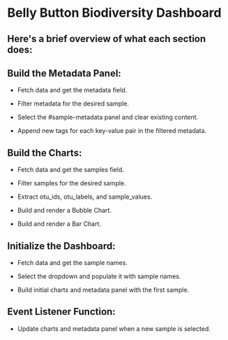 # Belly Button Biodiversity Dashboard

## Here's a brief overview of what each section does:

## Build the Metadata Panel:

+ Fetch data and get the metadata field.

+ Filter metadata for the desired sample.

+ Select the #sample-metadata panel and clear existing content.

+ Append new tags for each key-value pair in the filtered metadata.

## Build the Charts:

+ Fetch data and get the samples field.

+ Filter samples for the desired sample.

+ Extract otu_ids, otu_labels, and sample_values.

+ Build and render a Bubble Chart.

+ Build and render a Bar Chart.

## Initialize the Dashboard:

+ Fetch data and get the sample names.

+ Select the dropdown and populate it with sample names.

+ Build initial charts and metadata panel with the first sample.

## Event Listener Function:

+ Update charts and metadata panel when a new sample is selected.

